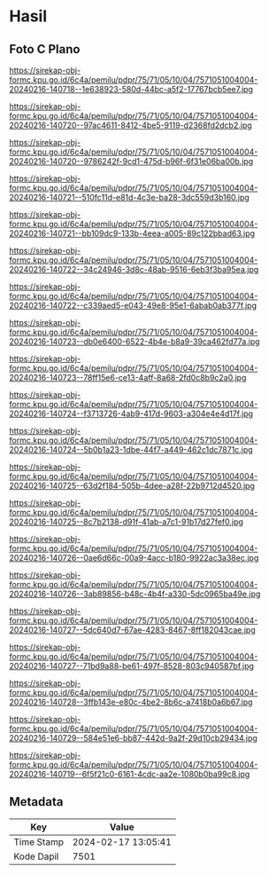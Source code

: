 # Hasil

## Foto C Plano

https://sirekap-obj-formc.kpu.go.id/6c4a/pemilu/pdpr/75/71/05/10/04/7571051004004-20240216-140718--1e638923-580d-44bc-a5f2-17767bcb5ee7.jpg

https://sirekap-obj-formc.kpu.go.id/6c4a/pemilu/pdpr/75/71/05/10/04/7571051004004-20240216-140720--97ac4611-8412-4be5-9119-d2368fd2dcb2.jpg

https://sirekap-obj-formc.kpu.go.id/6c4a/pemilu/pdpr/75/71/05/10/04/7571051004004-20240216-140720--9786242f-9cd1-475d-b96f-6f31e06ba00b.jpg

https://sirekap-obj-formc.kpu.go.id/6c4a/pemilu/pdpr/75/71/05/10/04/7571051004004-20240216-140721--510fc11d-e81d-4c3e-ba28-3dc559d3b160.jpg

https://sirekap-obj-formc.kpu.go.id/6c4a/pemilu/pdpr/75/71/05/10/04/7571051004004-20240216-140721--bb109dc9-133b-4eea-a005-89c122bbad63.jpg

https://sirekap-obj-formc.kpu.go.id/6c4a/pemilu/pdpr/75/71/05/10/04/7571051004004-20240216-140722--34c24946-3d8c-48ab-9516-6eb3f3ba95ea.jpg

https://sirekap-obj-formc.kpu.go.id/6c4a/pemilu/pdpr/75/71/05/10/04/7571051004004-20240216-140722--c339aed5-e043-49e8-95e1-6abab0ab377f.jpg

https://sirekap-obj-formc.kpu.go.id/6c4a/pemilu/pdpr/75/71/05/10/04/7571051004004-20240216-140723--db0e6400-6522-4b4e-b8a9-39ca462fd77a.jpg

https://sirekap-obj-formc.kpu.go.id/6c4a/pemilu/pdpr/75/71/05/10/04/7571051004004-20240216-140723--78ff15e6-ce13-4aff-8a68-2fd0c8b9c2a0.jpg

https://sirekap-obj-formc.kpu.go.id/6c4a/pemilu/pdpr/75/71/05/10/04/7571051004004-20240216-140724--f3713726-4ab9-417d-9603-a304e4e4d17f.jpg

https://sirekap-obj-formc.kpu.go.id/6c4a/pemilu/pdpr/75/71/05/10/04/7571051004004-20240216-140724--5b0b1a23-1dbe-44f7-a449-462c1dc7871c.jpg

https://sirekap-obj-formc.kpu.go.id/6c4a/pemilu/pdpr/75/71/05/10/04/7571051004004-20240216-140725--63d2f184-505b-4dee-a28f-22b9712d4520.jpg

https://sirekap-obj-formc.kpu.go.id/6c4a/pemilu/pdpr/75/71/05/10/04/7571051004004-20240216-140725--8c7b2138-d91f-41ab-a7c1-91b17d27fef0.jpg

https://sirekap-obj-formc.kpu.go.id/6c4a/pemilu/pdpr/75/71/05/10/04/7571051004004-20240216-140726--0ae6d66c-00a9-4acc-b180-9922ac3a38ec.jpg

https://sirekap-obj-formc.kpu.go.id/6c4a/pemilu/pdpr/75/71/05/10/04/7571051004004-20240216-140726--3ab89856-b48c-4b4f-a330-5dc0965ba49e.jpg

https://sirekap-obj-formc.kpu.go.id/6c4a/pemilu/pdpr/75/71/05/10/04/7571051004004-20240216-140727--5dc640d7-67ae-4283-8467-8ff182043cae.jpg

https://sirekap-obj-formc.kpu.go.id/6c4a/pemilu/pdpr/75/71/05/10/04/7571051004004-20240216-140727--71bd9a88-be61-497f-8528-803c940587bf.jpg

https://sirekap-obj-formc.kpu.go.id/6c4a/pemilu/pdpr/75/71/05/10/04/7571051004004-20240216-140728--3ffb143e-e80c-4be2-8b6c-a7418b0a6b67.jpg

https://sirekap-obj-formc.kpu.go.id/6c4a/pemilu/pdpr/75/71/05/10/04/7571051004004-20240216-140729--584e51e6-bb87-442d-9a2f-29d10cb29434.jpg

https://sirekap-obj-formc.kpu.go.id/6c4a/pemilu/pdpr/75/71/05/10/04/7571051004004-20240216-140719--6f5f21c0-6161-4cdc-aa2e-1080b0ba99c8.jpg


## Metadata

| Key        | Value               |
| ---------- | ------------------- |
| Time Stamp | 2024-02-17 13:05:41 |
| Kode Dapil | 7501                |



